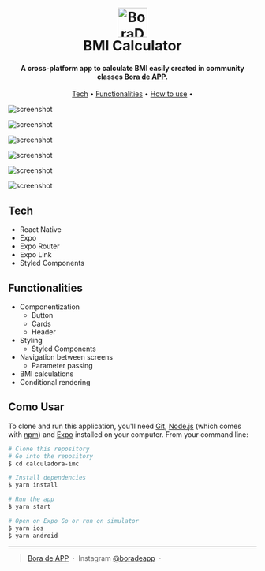 
<h1 align="center">
  <br>
  <a href="https://boradeapp.com"><img src="https://raw.githubusercontent.com/bora-de-app/calculadora-imc/main/github/logo.png" alt="BoraDeAPP" width="60"></a>
  <br>
  BMI Calculator
  <br>
</h1>

<h4 align="center">A cross-platform app to calculate BMI easily created in community classes <a href="https://boradeapp.com" target="_blank">Bora de APP</a>.</h4>

<p align="center">
  <a href="#tech">Tech</a> •
  <a href="#funcionalidades">Functionalities</a> •
  <a href="#como-usar">How to use</a> •
</p>

![screenshot](https://github.com/HeliomarGobo/calculadora-imc/blob/main/github/main.jpg)

![screenshot](https://github.com/HeliomarGobo/calculadora-imc/blob/main/github/under.jpg)

![screenshot](https://github.com/HeliomarGobo/calculadora-imc/blob/main/github/normal.jpg)

![screenshot](https://github.com/HeliomarGobo/calculadora-imc/blob/main/github/lvl1.jpg)

![screenshot](https://github.com/HeliomarGobo/calculadora-imc/blob/main/github/lvl2.jpg)

![screenshot](https://github.com/HeliomarGobo/calculadora-imc/blob/main/github/lvl3.jpg)

## Tech

* React Native
* Expo
* Expo Router
* Expo Link
* Styled Components

## Functionalities

* Componentization
  * Button
  * Cards
  * Header
* Styling
  * Styled Components
* Navigation between screens
  * Parameter passing
* BMI calculations
* Conditional rendering

## Como Usar

To clone and run this application, you'll need [Git](https://git-scm.com), [Node.js](https://nodejs.org/en/download/) (which comes with [npm](http://npmjs.com)) and [Expo](https://expo.dev/) installed on your computer. From your command line:

```bash
# Clone this repository
# Go into the repository
$ cd calculadora-imc

# Install dependencies
$ yarn install

# Run the app
$ yarn start

# Open on Expo Go or run on simulator
$ yarn ios
$ yarn android
```

---

> [Bora de APP](https://boradeapp.com) &nbsp;&middot;&nbsp;
> Instagram [@boradeapp](https://www.instagram.com/boradeapp) &nbsp;&middot;&nbsp;